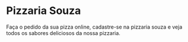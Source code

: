 # Pizzaria Souza

Faça o pedido da sua pizza online, cadastre-se na pizzaria souza e veja todos os sabores deliciosos da nossa pizzaria.

